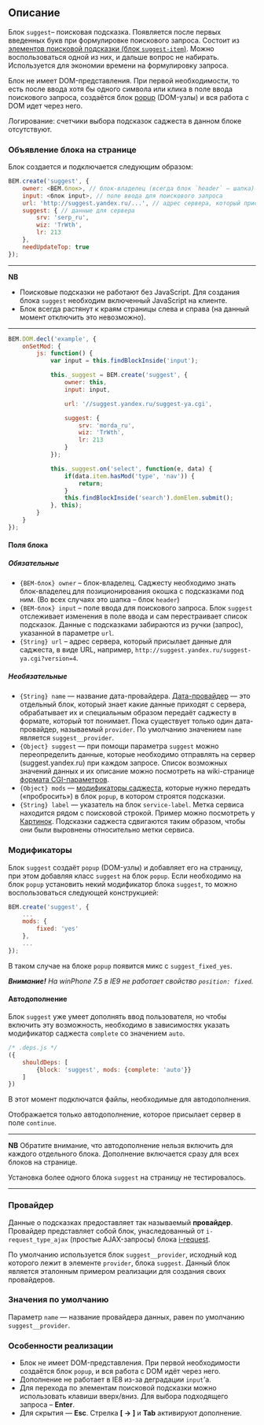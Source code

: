 ## Описание

Блок `suggest`– поисковая подсказка. Появляется после первых введенных букв при формулировке поискового запроса. Состоит из [элементов поисковой подсказки (блок `suggest-item`)](../suggest-item/suggest-item.ru.md). Можно воспользоваться одной из них, и дальше вопрос не набирать. Используется для экономии времени на формулировку запроса.

Блок не имеет DOM-представления. При первой необходимости, то есть после ввода хотя бы одного символа или клика в поле ввода поискового запроса, создаётся блок [popup](../popup/popup.ru.md) (DOM-узлы) и вся работа с DOM идет через него.

Логирование: счетчики выбора подсказок саджеста в данном блоке отсутствуют.

### Объявление блока на странице

Блок создается и подключается следующим образом:

```javascript
BEM.create('suggest', {
    owner: <BEM.блок>, // блок-владелец (всегда блок `header` – шапка)
    input: <блок input>, // поле ввода для поискового запроса
    url: 'http://suggest.yandex.ru/...', // адрес сервера, который присылает данные для саджеста
    suggest: { // данные для сервера
        srv: 'serp_ru',
        wiz: 'TrWth',
        lr: 213
    },
    needUpdateTop: true
});
```

---
**NB**
- Поисковые подсказки не работают без JavaScript. Для создания блока `suggest` необходим включенный JavaScript на клиенте.
- Блок всегда растянут к краям страницы слева и справа (на данный момент отключить это невозможно).

---

```javascript
BEM.DOM.decl('example', {
    onSetMod: {
        js: function() {
            var input = this.findBlockInside('input');

            this._suggest = BEM.create('suggest', {
                owner: this,
                input: input,

                url: '//suggest.yandex.ru/suggest-ya.cgi',

                suggest: {
                    srv: 'morda_ru',
                    wiz: 'TrWth',
                    lr: 213
                }
            });

            this._suggest.on('select', function(e, data) {
                if(data.item.hasMod('type', 'nav')) {
                    return;
                }
                this.findBlockInside('search').domElem.submit();
            }, this);
        }
    }
});
```

#### Поля блока

##### Обязательные

  - `{BEM-блок} owner` – блок-владелец. Саджесту необходимо знать блок-владелец для позиционирования окошка с подсказками под ним. (Во всех случаях это шапка – блок  `header`)
  - `{BEM-блок} input` – поле ввода для поискового запроса. Блок `suggest` отслеживает изменения в поле ввода и сам перестраивает список подсказок. Данные с подсказками забираются из ручки (запрос), указанной в параметре `url`.
  - `{String} url` – адрес сервера, который присылает данные для саджеста, в виде URL, например, `http://suggest.yandex.ru/suggest-ya.cgi?version=4`.

##### Необязательные

- `{String} name` — название дата-провайдера.
  [Дата-провайдер](#about-provider) — это отдельный блок, который знает какие данные приходят с сервера, обрабатывает их и специальным образом передаёт саджесту в формате, который тот понимает. Пока существует только один дата-провайдер, называемый `provider`. По умолчанию значением `name` является `suggest__provider`.
- `{Object} suggest` — при помощи  параметра `suggest` можно переопределить данные, которые необходимо отправлять на сервер (suggest.yandex.ru) при каждом запросе. Список возможных значений данных и их описание можно посмотреть на wiki-странице [формата CGI-параметров](http://wiki.yandex-team.ru/IvanJanikov/SuggestFormat).
- `{Object} mods` — [модификаторы саджеста](#modifikatory), которые нужно  передать («пробросить») в блок `popup`, в котором строятся подсказки.
- `{String} label` — указатель на блок `service-label`. Метка сервиса находится рядом с поисковой строкой. Пример можно посмотреть у [Картинок](http://beta.yandex.ru/images/search?text=&stype=image). Подсказки саджеста сдвигаются таким образом, чтобы они были выровнены относительно метки сервиса.

<a name="modifikatory"></a>
### Модификаторы
Блок `suggest` создаёт `popup` (DOM-узлы) и добавляет его на страницу, при этом добавляя класс `suggest` на блок `popup`. Если необходимо на блок `popup` установить некий модификатор блока `suggest`, то можно воспользоваться следующей конструкцией:

```javascript
BEM.create('suggest', {
    ...
    mods: {
        fixed: 'yes'
    },
    ...
});
```

В таком случае на блоке `popup` появится микс с `suggest_fixed_yes`.

_**Внимание!** На winPhone 7.5 в IE9 не работает свойство `position: fixed`._


#### Автодополнение

Блок `suggest` уже умеет дополнять ввод пользователя, но чтобы включить эту возможность, необходимо в зависимостях указать модификатор  саджеста `complete` со значением `auto`.

```javascript
/* .deps.js */
({
    shouldDeps: [
        {block: 'suggest', mods: {complete: 'auto'}}
    ]
})
```

В этот момент подключатся файлы, необходимые для автодополнения.

Отображается только автодополнение, которое присылает сервер в поле `continue`.

---
**NB**  Обратите внимание, что автодополнение нельзя включить для каждого отдельного блока. Дополнение включается сразу для всех блоков на странице.

Установка более одного блока `suggest` на страницу не тестировалось.

---

<a name="about-provider"></a>
### Провайдер

Данные о подсказках предоставляет так называемый **провайдер**. Провайдер представляет собой блок, унаследованный от `i-request_type_ajax` (простые AJAX-запросы) блока [i-request](../i-request/i-request.ru.md).

По умолчанию используется блок `suggest__provider`, исходный код которого лежит в элементе `provider`, блока `suggest`. Данный блок является эталонным примером реализации для создания своих провайдеров.

### Значения по умолчанию

Параметр `name` — название провайдера данных, равен по умолчанию `suggest__provider`.


### Особенности реализации
*  Блок не имеет DOM-представления. При первой необходимости создаётся блок `popup`, и вся работа с DOM идёт через него.
* Дополнение не работает в IE8 из-за деградации `input`’а.
* Для перехода по элементам поисковой подсказки можно использовать клавиши вверх/вниз. Для выбора подходящего запроса – **Enter**.
* Для скрытия — **Esc**. Стрелка **[ → ]** и **Tab** активируют дополнение.
